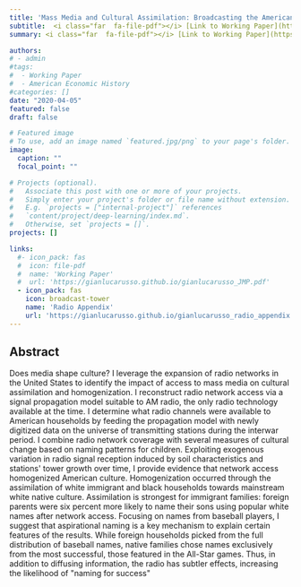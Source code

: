 ```yaml
---
title: 'Mass Media and Cultural Assimilation: Broadcasting the American Dream on Radio (2020)'
subtitle:  <i class="far  fa-file-pdf"></i> [Link to Working Paper](https://gianlucarusso.github.io/gianlucarusso_JMP.pdf) <br>
summary: <i class="far  fa-file-pdf"></i> [Link to Working Paper](https://gianlucarusso.github.io/gianlucarusso_JMP.pdf) (Under Revision) 

authors:
# - admin
#tags:
#  - Working Paper
#  - American Economic History
#categories: []
date: "2020-04-05"
featured: false
draft: false

# Featured image
# To use, add an image named `featured.jpg/png` to your page's folder.
image:
  caption: ""
  focal_point: ""

# Projects (optional).
#   Associate this post with one or more of your projects.
#   Simply enter your project's folder or file name without extension.
#   E.g. `projects = ["internal-project"]` references
#   `content/project/deep-learning/index.md`.
#   Otherwise, set `projects = []`.
projects: []

links:
  #- icon_pack: fas
  #  icon: file-pdf
  #  name: 'Working Paper'
  #  url: 'https://gianlucarusso.github.io/gianlucarusso_JMP.pdf'
  - icon_pack: fas
    icon: broadcast-tower
    name: 'Radio Appendix'
    url: 'https://gianlucarusso.github.io/gianlucarusso_radio_appendix.pdf'
---
```


## Abstract

Does media shape culture? I leverage the expansion of radio networks in the United States to identify the impact of access to mass media on cultural assimilation and homogenization. I reconstruct radio network access via a signal propagation model suitable to AM radio, the only radio technology available at the time. I determine what radio channels were available to American households by feeding the propagation model with newly digitized data on the universe of transmitting stations during the interwar period. I combine radio network coverage with several measures of cultural change based on naming patterns for children. Exploiting exogenous variation in radio signal reception induced by soil characteristics and stations' tower growth over time, I provide evidence that network access homogenized American culture. Homogenization occurred through the assimilation of white immigrant and black households towards mainstream white native culture. Assimilation is strongest for immigrant families: foreign parents were six percent more likely to name their sons using popular white names after network access. Focusing on names from baseball players, I suggest that aspirational naming is a key mechanism to explain certain features of the results. While foreign households picked from the full distribution of baseball names, native families chose names exclusively from the most successful, those featured in the All-Star games. Thus, in addition to diffusing information, the radio has subtler effects, increasing the likelihood of "naming for success"

